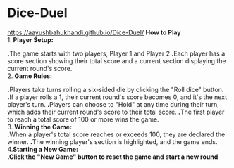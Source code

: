 # Dice-Duel
https://aayushbahukhandi.github.io/Dice-Duel/
<b>How to Play</b><br>
1.<b> Player Setup:</b><br>

<b>.</b>The game starts with two players, Player 1 and Player 2
<b>.</b>Each player has a score section showing their total score and a current section displaying the current round's score.<br>
2.<b> Game Rules:</b><br>

<b>.</b>Players take turns rolling a six-sided die by clicking the "Roll dice" button.
<b>.</b>If a player rolls a 1, their current round's score becomes 0, and it's the next player's turn.
<b>.</b>Players can choose to "Hold" at any time during their turn, which adds their current round's score to their total score.
<b>.</b>The first player to reach a total score of 100 or more wins the game.<br>
3.<b> Winning the Game:</b><br>
<b>.</b>When a player's total score reaches or exceeds 100, they are declared the winner.
<b>.</b>The winning player's section is highlighted, and the game ends.<br>
4.<b>Starting a New Game:<b><br>
<b>.</b>Click the "New Game" button to reset the game and start a new round
